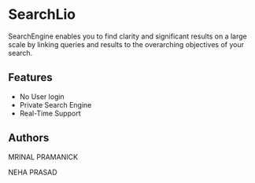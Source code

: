 # SearchLio

SearchEngine enables you to find clarity and significant results on a large scale by linking queries and results to the overarching objectives of your search.

## Features

- No User login
- Private Search Engine
- Real-Time Support


## Authors

MRINAL PRAMANICK

NEHA PRASAD
